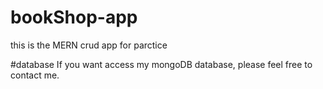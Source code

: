 # bookShop-app
this is the MERN crud app for parctice

#database
If you want access my mongoDB database, please feel free to contact me.
